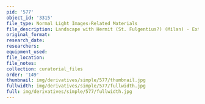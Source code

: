 ```yaml
---
pid: '577'
object_id: '3315'
file_type: Normal Light Images›Related Materials
file_description: Landscape with Hermit (St. Fulgentius?) (Milan) - Extra 1
original_format:
research_date:
researchers:
equipment_used:
file_location:
file_notes:
collection: curatorial_files
order: '149'
thumbnail: img/derivatives/simple/577/thumbnail.jpg
fullwidth: img/derivatives/simple/577/fullwidth.jpg
full: img/derivatives/simple/577/fullwidth.jpg
---
```

